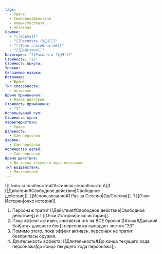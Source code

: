 ```yaml
---
tags:
  - Удача
  - СвободноеДействие
  - Навык/Расплата
  - Активная
Ссылки:
  - "[[Удача]]"
  - "[[Расплата (УДЧ)]]"
  - "[[Типы способностей]]"
  - "[[Действия]]"
Категория: "[[Расплата (УДЧ)]]"
Стоимость: "25"
Стоимость выкупа:
Уровни:
Связанные навыки:
Источник:
  - Время
Тип способности:
  - Активная
Время применения:
  - Малое действие
Стоимость применения:
  - "1"
Используемый пул:
Стоимость пула:
Характеристики:
  - Удача
Дальность:
  - Сам персонаж
Шаблон:
  - Сам персонаж
Количество целей:
  - Сам персонаж
Время действия:
  - До конца текущего хода персонажа
Тип воздействия:
  - Мистический
---
```

([[Типы способностей#Активная способность|А]]) [[Действия#Свободное действие|Свободное действие]]. [[Использование#1 Раз за Сессию|(1р/Сессия)]]. 1 [[Очки Истории|очко истории]].

1. Персонаж тратит [[Действия#Свободное действие|Свободное действие]] и 1 [[Очки Истории|очко истории]].
2. Пока эффект активен, считается что на ВСЕ броски [[Атака#Дальний Бой|атак дальнего боя]] персонажа выпадает чистая "20" 
3. Помимо этого, пока эффект активен, персонаж не тратит боеприпасы оружия. 
4. Длительность эффекта: [[Длительность#До конца текущего хода персонажа|до конца текущего хода персонажа]].

